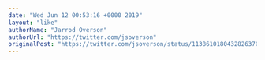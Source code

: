```yaml
---
date: "Wed Jun 12 00:53:16 +0000 2019"
layout: "like"
authorName: "Jarrod Overson"
authorUrl: "https://twitter.com/jsoverson"
originalPost: "https://twitter.com/jsoverson/status/1138610180432826370"
---
```


